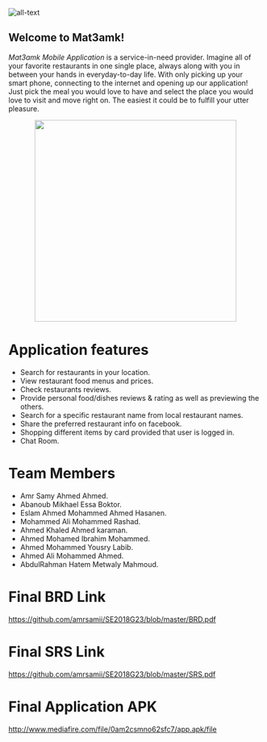 ![all-text](https://github.com/amrsamii/SE2018G23/blob/master/images/Logo.png)

## Welcome to Mat3amk!

*Mat3amk Mobile Application* is a service-in-need provider. Imagine all of your favorite restaurants in one single place, always along with you in between your hands in everyday-to-day life. With only picking up your smart phone, connecting to the internet and opening up our application!
Just pick the meal you would love to have and select the place you would love to visit and move right on. The easiest it could be to fulfill your utter pleasure.

<p align="center"><img src ="https://github.com/amrsamii/SE2018G23/blob/master/images/Selection_043.png" width="400"/></p>

# Application features

- Search for restaurants in your location.
- View restaurant food menus and prices.
- Check restaurants reviews.
- Provide personal food/dishes reviews & rating as well as previewing the others.
- Search for a specific restaurant name from local restaurant names. 
- Share the preferred restaurant info on facebook.
- Shopping different items by card provided that user is logged in.
- Chat Room.

# Team Members
- Amr Samy Ahmed Ahmed.
- Abanoub Mikhael Essa Boktor.
- Eslam Ahmed Mohammed Ahmed Hasanen.
- Mohammed Ali Mohammed Rashad.
- Ahmed Khaled Ahmed karaman.
- Ahmed Mohamed Ibrahim Mohammed.
- Ahmed Mohammed Yousry Labib.
- Ahmed Ali Mohammed Ahmed.
- AbdulRahman Hatem Metwaly Mahmoud.


# Final BRD Link
https://github.com/amrsamii/SE2018G23/blob/master/BRD.pdf


# Final SRS Link
https://github.com/amrsamii/SE2018G23/blob/master/SRS.pdf

# Final Application APK
http://www.mediafire.com/file/0am2csmno62sfc7/app.apk/file

